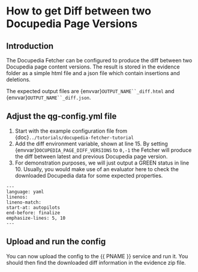 # How to get Diff between two Docupedia Page Versions

## Introduction

The Docupedia Fetcher can be configured to produce the diff between two Docupedia page content versions. The result is stored in the evidence folder as a simple html file and a json file which contain insertions and deletions.

The expected output files are {envvar}`OUTPUT_NAME``_diff.html` and {envvar}`OUTPUT_NAME``_diff.json`.

## Adjust the qg-config.yml file

1. Start with the example configuration file from {doc}`../tutorials/docupedia-fetcher-tutorial`
2. Add the diff environment variable, shown at line 15. By setting {envvar}`DOCUPEDIA_PAGE_DIFF_VERSIONS` to `0,-1` the Fetcher will produce the diff between latest and previous Docupedia page version.
3. For demonstration purposes, we will just output a GREEN status in line 10. Usually, you would make use of an evaluator here to check the downloaded Docupedia data for some expected properties.

```{literalinclude} resources/qg-config-diff-basic.yaml
---
language: yaml
linenos:
lineno-match:
start-at: autopilots
end-before: finalize
emphasize-lines: 5, 10
---
```

## Upload and run the config

You can now upload the config to the {{ PNAME }} service and run it.
You should then find the downloaded diff information in the evidence zip file.
